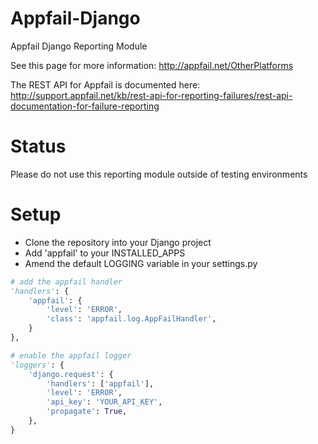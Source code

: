 Appfail-Django
==============

Appfail Django Reporting Module

See this page for more information:
http://appfail.net/OtherPlatforms

The REST API for Appfail is documented here:
http://support.appfail.net/kb/rest-api-for-reporting-failures/rest-api-documentation-for-failure-reporting


Status
======

Please do not use this reporting module outside of testing environments


Setup
=====

- Clone the repository into your Django project
- Add 'appfail' to your INSTALLED_APPS
- Amend the default LOGGING variable in your settings.py

```python
# add the appfail handler
'handlers': {
    'appfail': {
        'level': 'ERROR',
        'class': 'appfail.log.AppFailHandler',
    }
},

# enable the appfail logger
'loggers': {
    'django.request': {
        'handlers': ['appfail'],
        'level': 'ERROR',
        'api_key': 'YOUR_API_KEY',
        'propagate': True,
    },
}
```